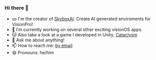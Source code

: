 ### Hi there 👋

- ᯅ I'm the creator of [SkyboxAI](https://apps.apple.com/us/app/skyboxai/id6479167838). Create AI generated enviroments for VisionPro!
- 🔭 I’m currently working on several other exciting visionOS apps.
- 🐱 Also take a look at a game I developed in Unity, [Cataclysm](https://simmer.io/@aaronkbutler/cataclysm)
- 💬 Ask me about anything!
- 📫 How to reach me: [by email](mailto:aaronkbutler@icloud.com)
- 😄 Pronouns: he/him
